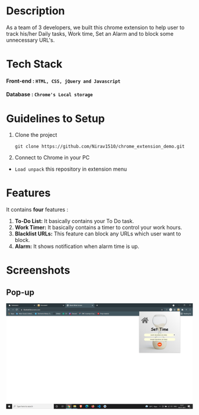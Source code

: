 # Description
As a team of 3 developers, we built this chrome extension to help user to track his/her Daily tasks, Work time, Set an Alarm and to block some unnecessary URL's.

# Tech Stack
#### Front-end : `HTML, CSS, jQuery and Javascript`
#### Database : `Chrome's Local storage`

# Guidelines to Setup

1. Clone the project
    ```
    git clone https://github.com/Nirav1510/chrome_extension_demo.git
    ```
2. Connect to Chrome in your PC
* `Load unpack` this repository in extension menu

# Features
It contains **four** features :
1. **To-Do List:** It basically contains your To Do task.
2. **Work Timer:** It basically contains a timer to control your work hours.
3. **Blacklist URLs:** This feature can block any URLs which user want to block.
4. **Alarm:** It shows notification when alarm time is up.

# Screenshots
## Pop-up
![Pop-up-Screen](./images/Popup.png)
